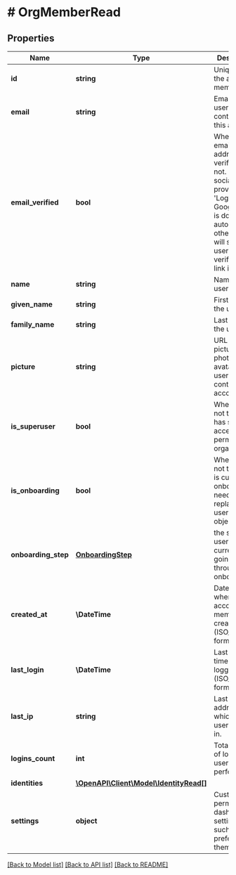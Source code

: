 # # OrgMemberRead

## Properties

Name | Type | Description | Notes
------------ | ------------- | ------------- | -------------
**id** | **string** | Unique id of the account member |
**email** | **string** | Email of the user controlling this account |
**email_verified** | **bool** | Whether this email address is verified or not. For social providers like &#39;Login with Google&#39; this is done automatically, otherwise we will send the user a verification link in email. |
**name** | **string** | Name of this user | [optional]
**given_name** | **string** | First name of the user | [optional]
**family_name** | **string** | Last name of the user | [optional]
**picture** | **string** | URL to picture, photo, or avatar of the user that controls this account. | [optional]
**is_superuser** | **bool** | Whether or not this user has special access to permit.io organizations |
**is_onboarding** | **bool** | Whether or not this user is currently onboarding, needs to be replaced by a user journey object |
**onboarding_step** | [**OnboardingStep**](OnboardingStep.md) | the step the user is currently going through in onboarding |
**created_at** | **\DateTime** | Date and time when the account member was created (ISO_8601 format). |
**last_login** | **\DateTime** | Last date and time this user logged in (ISO_8601 format). | [optional]
**last_ip** | **string** | Last IP address from which this user logged in. | [optional] [default to '0.0.0.0']
**logins_count** | **int** | Total number of logins this user has performed. | [optional] [default to 0]
**identities** | [**\OpenAPI\Client\Model\IdentityRead[]**](IdentityRead.md) |  |
**settings** | **object** | Custom permit.io dashboard settings, such as preferred theme, etc. |

[[Back to Model list]](../../README.md#models) [[Back to API list]](../../README.md#endpoints) [[Back to README]](../../README.md)
